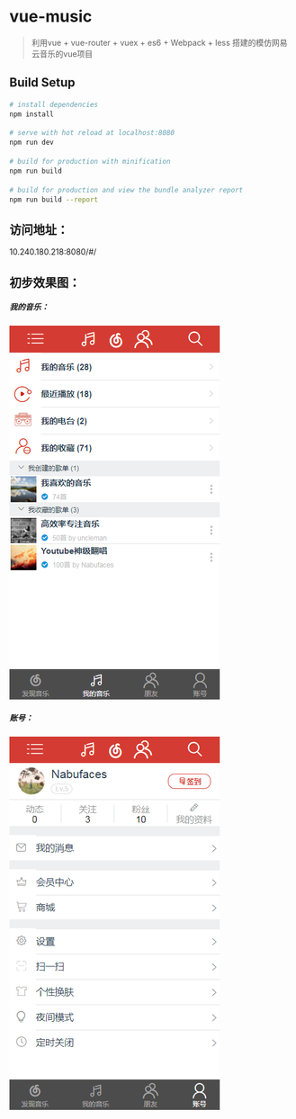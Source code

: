 # vue-music

> 利用vue + vue-router + vuex + es6 + Webpack + less 搭建的模仿网易云音乐的vue项目

## Build Setup

``` bash
# install dependencies
npm install

# serve with hot reload at localhost:8080
npm run dev

# build for production with minification
npm run build

# build for production and view the bundle analyzer report
npm run build --report
```

## 访问地址：
10.240.180.218:8080/#/

## 初步效果图：

##### 我的音乐：

![](./static/img/myMusic.png)

##### 账号：

![](./static/img/userAccount.png)
